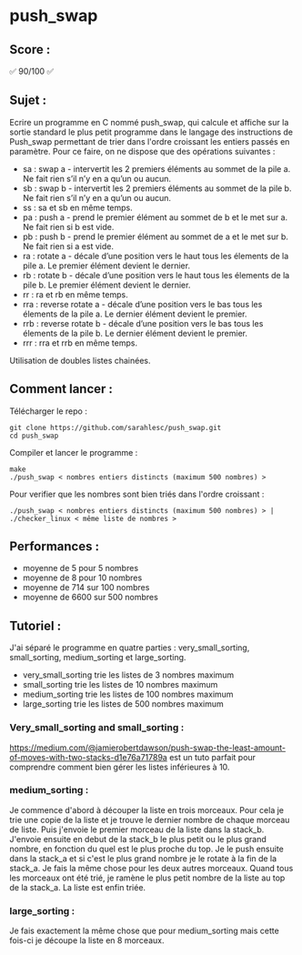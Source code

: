 # push_swap

## Score :
✅ 90/100 ✅

## Sujet :

Ecrire un programme en C nommé push_swap, qui calcule et affiche sur la sortie standard le plus petit programme dans le langage des instructions de Push_swap permettant de trier dans l'ordre croissant les entiers passés en paramètre.
Pour ce faire, on ne dispose que des opérations suivantes :
- sa : swap a - intervertit les 2 premiers éléments au sommet de la pile a. Ne fait rien s’il n’y en a qu’un ou aucun.
- sb : swap b - intervertit les 2 premiers éléments au sommet de la pile b. Ne fait rien s’il n’y en a qu’un ou aucun.
- ss : sa et sb en même temps.
- pa : push a - prend le premier élément au sommet de b et le met sur a. Ne fait rien si b est vide.
- pb : push b - prend le premier élément au sommet de a et le met sur b. Ne fait rien si a est vide.
- ra : rotate a - décale d’une position vers le haut tous les élements de la pile a. Le premier élément devient le dernier.
- rb : rotate b - décale d’une position vers le haut tous les élements de la pile b. Le premier élément devient le dernier.
- rr : ra et rb en même temps.
- rra : reverse rotate a - décale d’une position vers le bas tous les élements de la pile a. Le dernier élément devient le premier.
- rrb : reverse rotate b - décale d’une position vers le bas tous les élements de la pile b. Le dernier élément devient le premier.
- rrr : rra et rrb en même temps.

Utilisation de doubles listes chainées.

## Comment lancer :

Télécharger le repo :
```
git clone https://github.com/sarahlesc/push_swap.git
cd push_swap
```
Compiler et lancer le programme :
```
make
./push_swap < nombres entiers distincts (maximum 500 nombres) >
```
Pour verifier que les nombres sont bien triés dans l'ordre croissant :
```
./push_swap < nombres entiers distincts (maximum 500 nombres) > | ./checker_linux < même liste de nombres >
```

## Performances :
- moyenne de 5 pour 5 nombres
- moyenne de 8 pour 10 nombres
- moyenne de 714 sur 100 nombres
- moyenne de 6600 sur 500 nombres

## Tutoriel :
J'ai séparé le programme en quatre parties : very_small_sorting, small_sorting, medium_sorting et large_sorting.
- very_small_sorting trie les listes de 3 nombres maximum
- small_sorting trie les listes de 10 nombres maximum
- medium_sorting trie les listes de 100 nombres maximum
- large_sorting trie les listes de 500 nombres maximum

### Very_small_sorting and small_sorting :
https://medium.com/@jamierobertdawson/push-swap-the-least-amount-of-moves-with-two-stacks-d1e76a71789a est un tuto parfait pour comprendre comment bien gérer les listes inférieures à 10.

### medium_sorting :
Je commence d'abord à découper la liste en trois morceaux. Pour cela je trie une copie de la liste et je trouve le dernier nombre de chaque morceau de liste.
Puis j'envoie le premier morceau de la liste dans la stack_b. J'envoie ensuite en debut de la stack_b le plus petit ou le plus grand nombre, en fonction du quel est le plus proche du top. Je le push ensuite dans la stack_a et si c'est le plus grand nombre je le rotate à la fin de la stack_a.
Je fais la même chose pour les deux autres morceaux. Quand tous les morceaux ont été trié, je ramène le plus petit nombre de la liste au top de la stack_a. La liste est enfin triée.

### large_sorting :
Je fais exactement la même chose que pour medium_sorting mais cette fois-ci je découpe la liste en 8 morceaux.
